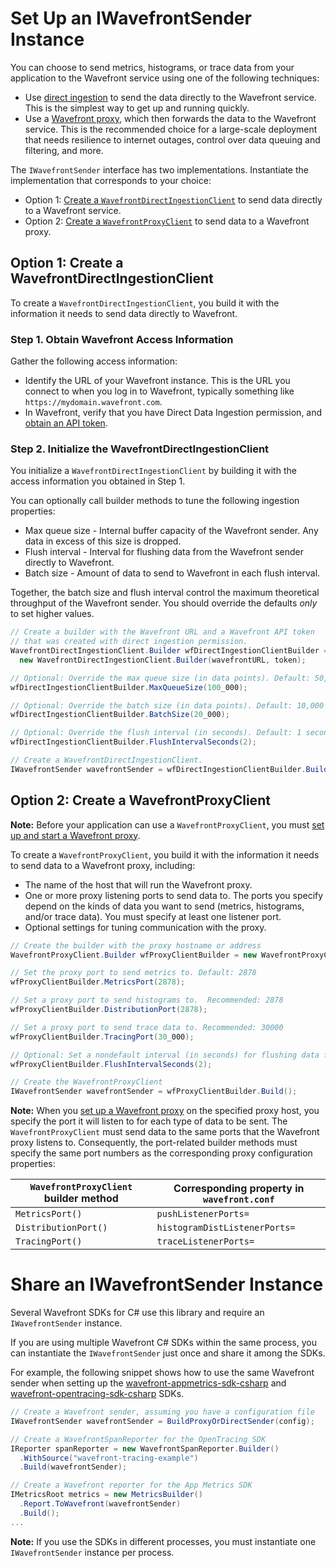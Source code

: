 # Set Up an IWavefrontSender Instance
You can choose to send metrics, histograms, or trace data from your application to the Wavefront service using one of the following techniques:
* Use [direct ingestion](https://docs.wavefront.com/direct_ingestion.html) to send the data directly to the Wavefront service. This is the simplest way to get up and running quickly.
* Use a [Wavefront proxy](https://docs.wavefront.com/proxies.html), which then forwards the data to the Wavefront service. This is the recommended choice for a large-scale deployment that needs resilience to internet outages, control over data queuing and filtering, and more. 

The `IWavefrontSender` interface has two implementations. Instantiate the implementation that corresponds to your choice:
* Option 1: [Create a `WavefrontDirectIngestionClient`](#option-1-create-a-wavefrontdirectingestionclient) to send data directly to a Wavefront service.
* Option 2: [Create a `WavefrontProxyClient`](#option-2-create-a-wavefrontproxyclient) to send data to a Wavefront proxy.

## Option 1: Create a WavefrontDirectIngestionClient
To create a `WavefrontDirectIngestionClient`, you build it with the information it needs to send data directly to Wavefront.

### Step 1. Obtain Wavefront Access Information
Gather the following access information:

* Identify the URL of your Wavefront instance. This is the URL you connect to when you log in to Wavefront, typically something like `https://mydomain.wavefront.com`.
* In Wavefront, verify that you have Direct Data Ingestion permission, and [obtain an API token](http://docs.wavefront.com/wavefront_api.html#generating-an-api-token).

### Step 2. Initialize the WavefrontDirectIngestionClient
You initialize a `WavefrontDirectIngestionClient` by building it with the access information you obtained in Step 1.

You can optionally call builder methods to tune the following ingestion properties:

* Max queue size - Internal buffer capacity of the Wavefront sender. Any data in excess of this size is dropped.
* Flush interval - Interval for flushing data from the Wavefront sender directly to Wavefront.
* Batch size - Amount of data to send to Wavefront in each flush interval.

Together, the batch size and flush interval control the maximum theoretical throughput of the Wavefront sender. You should override the defaults _only_ to set higher values.

```csharp
// Create a builder with the Wavefront URL and a Wavefront API token
// that was created with direct ingestion permission.
WavefrontDirectIngestionClient.Builder wfDirectIngestionClientBuilder =
  new WavefrontDirectIngestionClient.Builder(wavefrontURL, token);

// Optional: Override the max queue size (in data points). Default: 50,000
wfDirectIngestionClientBuilder.MaxQueueSize(100_000);

// Optional: Override the batch size (in data points). Default: 10,000
wfDirectIngestionClientBuilder.BatchSize(20_000);

// Optional: Override the flush interval (in seconds). Default: 1 second
wfDirectIngestionClientBuilder.FlushIntervalSeconds(2);

// Create a WavefrontDirectIngestionClient.
IWavefrontSender wavefrontSender = wfDirectIngestionClientBuilder.Build();
 ```

## Option 2: Create a WavefrontProxyClient

**Note:** Before your application can use a `WavefrontProxyClient`, you must [set up and start a Wavefront proxy](https://github.com/wavefrontHQ/java/tree/master/proxy#set-up-a-wavefront-proxy).

To create a `WavefrontProxyClient`, you build it with the information it needs to send data to a Wavefront proxy, including:

* The name of the host that will run the Wavefront proxy.
* One or more proxy listening ports to send data to. The ports you specify depend on the kinds of data you want to send (metrics, histograms, and/or trace data). You must specify at least one listener port. 
* Optional settings for tuning communication with the proxy.


```csharp
// Create the builder with the proxy hostname or address
WavefrontProxyClient.Builder wfProxyClientBuilder = new WavefrontProxyClient.Builder(proxyHostName);

// Set the proxy port to send metrics to. Default: 2878
wfProxyClientBuilder.MetricsPort(2878);

// Set a proxy port to send histograms to.  Recommended: 2878
wfProxyClientBuilder.DistributionPort(2878);

// Set a proxy port to send trace data to. Recommended: 30000
wfProxyClientBuilder.TracingPort(30_000);

// Optional: Set a nondefault interval (in seconds) for flushing data from the sender to the proxy. Default: 5 seconds
wfProxyClientBuilder.FlushIntervalSeconds(2);

// Create the WavefrontProxyClient
IWavefrontSender wavefrontSender = wfProxyClientBuilder.Build();
 ```
**Note:** When you [set up a Wavefront proxy](https://github.com/wavefrontHQ/java/tree/master/proxy#set-up-a-wavefront-proxy) on the specified proxy host, you specify the port it will listen to for each type of data to be sent. The `WavefrontProxyClient` must send data to the same ports that the Wavefront proxy listens to. Consequently, the port-related builder methods must specify the same port numbers as the corresponding proxy configuration properties: 

| `WavefrontProxyClient` builder method | Corresponding property in `wavefront.conf` |
| ----- | -------- |
| `MetricsPort()` | `pushListenerPorts=` |
| `DistributionPort()` | `histogramDistListenerPorts=` |
| `TracingPort()` | `traceListenerPorts=` |
 
# Share an IWavefrontSender Instance

Several Wavefront SDKs for C# use this library and require an `IWavefrontSender` instance.

If you are using multiple Wavefront C# SDKs within the same process, you can instantiate the `IWavefrontSender` just once and share it among the SDKs. 

For example, the following snippet shows how to use the same Wavefront sender when setting up the [wavefront-appmetrics-sdk-csharp](https://github.com/wavefrontHQ/wavefront-appmetrics-sdk-csharp) and  [wavefront-opentracing-sdk-csharp](https://github.com/wavefrontHQ/wavefront-opentracing-sdk-csharp) SDKs.

```csharp
// Create a Wavefront sender, assuming you have a configuration file
IWavefrontSender wavefrontSender = BuildProxyOrDirectSender(config);

// Create a WavefrontSpanReporter for the OpenTracing SDK
IReporter spanReporter = new WavefrontSpanReporter.Builder()
  .WithSource("wavefront-tracing-example")
  .Build(wavefrontSender);

// Create a Wavefront reporter for the App Metrics SDK
IMetricsRoot metrics = new MetricsBuilder()
  .Report.ToWavefront(wavefrontSender)
  .Build();
...
```

**Note:** If you use the SDKs in different processes, you must instantiate one `IWavefrontSender` instance per process.
